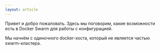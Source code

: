 ```yaml
---
layout: article
---
```


Привет и добро пожаловать. Здесь мы поговорим, какие возможности есть в Docker Swarm для работы с конфигурацией. 

Мы начнём с одиночного docker-хоста, который не является частью swarm-кластера.
